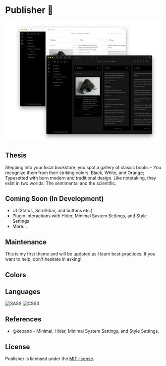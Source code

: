 # Publisher 🐧

![photo](src/photo.jpg)

## Thesis
Stepping into your local bookstore, you spot a gallery of classic books – You recognize them from their striking colors: Black, White, and Orange; Typesetted with born modern and traditional design. Like notetaking, they exist in two worlds: The sentimental and the scientific.

## Coming Soon (In Development)
* UI (Status, Scroll-bar, and buttons etc.)
* Plugin Interactions with Hider, Minimal System Settings, and Style Settings
* More...


## Maintenance

This is my first theme and will be updated as I learn best-practices. If you want to help, don't hesitate in asking!  

## Colors



## Languages
![SASS](https://img.shields.io/badge/SASS-hotpink.svg?style=for-the-badge&logo=SASS&logoColor=white)
![CSS3](https://img.shields.io/badge/css3-%231572B6.svg?style=for-the-badge&logo=css3&logoColor=white)

## References

* @kepano - Minimal, Hider, Minimal System Settings, and Style Settings.

## License

Publisher is licensed under the [MIT license](https://github.com/aidanastridge/Publisher/blob/master/LICENSE).

